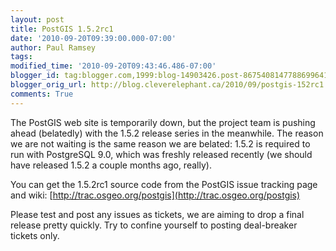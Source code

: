 ```yaml
---
layout: post
title: PostGIS 1.5.2rc1
date: '2010-09-20T09:39:00.000-07:00'
author: Paul Ramsey
tags: 
modified_time: '2010-09-20T09:43:46.486-07:00'
blogger_id: tag:blogger.com,1999:blog-14903426.post-8675408147788699641
blogger_orig_url: http://blog.cleverelephant.ca/2010/09/postgis-152rc1.html
comments: True
---
```


The PostGIS web site is temporarily down, but the project team is pushing ahead (belatedly) with the 1.5.2 release series in the meanwhile. The reason we are not waiting is the same reason we are belated: 1.5.2 is required to run with PostgreSQL 9.0, which was freshly released recently (we should have released 1.5.2 a couple months ago, really). 

You can get the 1.5.2rc1 source code from the PostGIS issue tracking page and wiki: [http://trac.osgeo.org/postgis](http://trac.osgeo.org/postgis)

Please test and post any issues as tickets, we are aiming to drop a final release pretty quickly. Try to confine yourself to posting deal-breaker tickets only.

